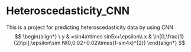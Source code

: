 # Heteroscedasticity_CNN
This is a project for predicting heteroscedasticity data by using CNN
$$
\begin{align*}
\ y & =sin4x\times sin5x+\epsilon\\
x & \in[0,\frac{1}{2}\pi],\epsilon\sim N(0,0.02+0.02\times(1-sin4x)^{2})
\end{align*}
$$
